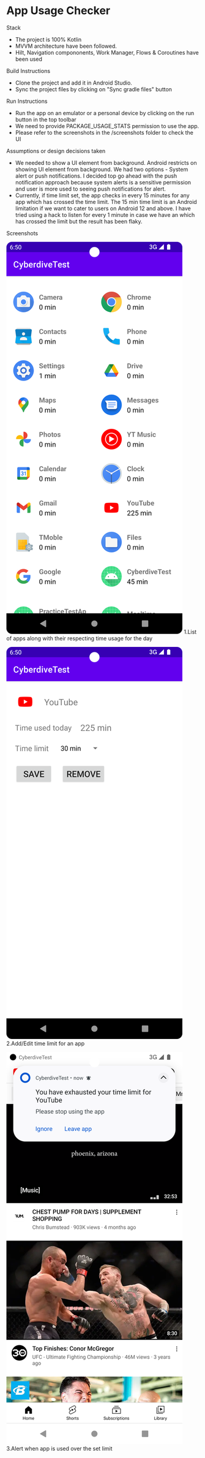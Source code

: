 # App Usage Checker

Stack
- The project is 100% Kotlin
- MVVM architecture have been followed.
- Hilt, Navigation compononents, Work Manager, Flows & Coroutines have been used

Build Instructions

- Clone the project and add it in Android Studio.
- Sync the project files by clicking on "Sync gradle files" button

Run Instructions

- Run the app on an emulator or a personal device by clicking on the run button in the top toolbar
- We need to provide PACKAGE_USAGE_STATS permission to use the app.
- Please refer to the screenshots in the /screenshots folder to check the UI

Assumptions or design decisions taken

- We needed to show a UI element from background. Android restricts on
showing UI element from background. We had two options - System alert
or push notifications. I decided top go ahead with the push notification 
approach because system alerts is a sensitive permission and user is more 
used to seeing push notifications for alert. 
- Currently, if time limit set, the app checks in every 15 minutes for any
app which has crossed the time limit. The 15 min time limit is an Android 
limitation if we want to cater to users on Android 12 and above. I have tried
using a hack to listen for every 1 minute in case we have an which has 
crossed the limit but the result has been flaky.

Screenshots

![List of apps along with their respecting time usage for the day](screenshots/screenshot_1.png) 1.List of apps along with their respecting time usage for the day

![Add/Edit time limit for an app](screenshots/screenshot_2.png) 2.Add/Edit time limit for an app

![Alert when app is used over the set limit](screenshots/screenshot_3.png) 3.Alert when app is used over the set limit
